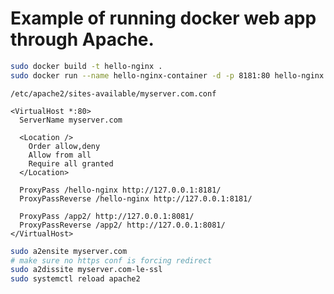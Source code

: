 # Example of running docker web app through Apache.

``` sh
sudo docker build -t hello-nginx .
sudo docker run --name hello-nginx-container -d -p 8181:80 hello-nginx
```

`/etc/apache2/sites-available/myserver.com.conf`
``` apacheconf
<VirtualHost *:80>
  ServerName myserver.com

  <Location />
    Order allow,deny
    Allow from all
    Require all granted
  </Location>

  ProxyPass /hello-nginx http://127.0.0.1:8181/
  ProxyPassReverse /hello-nginx http://127.0.0.1:8181/

  ProxyPass /app2/ http://127.0.0.1:8081/
  ProxyPassReverse /app2/ http://127.0.0.1:8081/
</VirtualHost>
```

``` sh
sudo a2ensite myserver.com
# make sure no https conf is forcing redirect
sudo a2dissite myserver.com-le-ssl
sudo systemctl reload apache2
```

